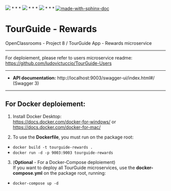 <img src="https://img.shields.io/badge/java-%23ED8B00.svg?&style=for-the-badge&logo=java&logoColor=white"/> * * *  <img src="https://img.shields.io/badge/spring%20-%236DB33F.svg?&style=for-the-badge&logo=spring&logoColor=white"/>  * * *  <img src="https://img.shields.io/badge/docker%20-%230db7ed.svg?&style=for-the-badge&logo=docker&logoColor=white"/> * * * [![made-with-sphinx-doc](https://img.shields.io/badge/Made%20with-Gradle-1f425f.svg)](https://www.sphinx-doc.org/)

# TourGuide - Rewards

OpenClassrooms - Project 8 / TourGuide App - Rewards microservice

---

For deploiement, please refer to users microservice readme: https://github.com/ludovictuccio/TourGuide-Users

---

- **API documentation:** http://localhost:9003/swagger-ui/index.html#/ (Swagger 3)

---

## For Docker deploiement:

1. Install Docker Desktop: <br/>
https://docs.docker.com/docker-for-windows/ or https://docs.docker.com/docker-for-mac/

2. To use the **Dockerfile**, you must run on the package root: 
- `docker build -t tourguide-rewards .`
- `docker run -d -p 9003:9003 tourguide-rewards`

3. (**Optional** - For a Docker-Compose deploiement) <br/>
If you want to deploy all TourGuide microservices, use the **docker-compose.yml** on the package root, running:
- `docker-compose up -d`
